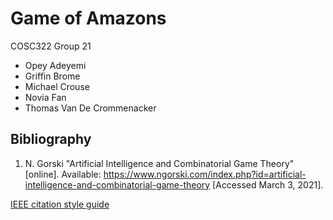 # Game of Amazons

COSC322 Group 21
- Opey Adeyemi
- Griffin Brome
- Michael Crouse
- Novia Fan
- Thomas Van De Crommenacker


## Bibliography
1. N. Gorski "Artificial Intelligence and Combinatorial Game Theory" [online].
  Available: https://www.ngorski.com/index.php?id=artificial-intelligence-and-combinatorial-game-theory [Accessed March 3, 2021].

[IEEE citation style guide](https://ieee-dataport.org/sites/default/files/analysis/27/IEEE%20Citation%20Guidelines.pdf)
